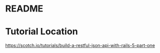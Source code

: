 # README

# Tutorial Location
https://scotch.io/tutorials/build-a-restful-json-api-with-rails-5-part-one
